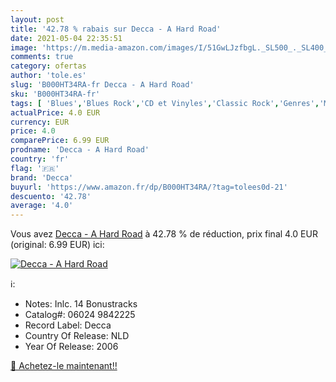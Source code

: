 ```yaml
---
layout: post
title: '42.78 % rabais sur Decca - A Hard Road'
date: 2021-05-04 22:35:51
image: 'https://m.media-amazon.com/images/I/51GwLJzfbgL._SL500_._SL400_.jpg'
comments: true
category: ofertas
author: 'tole.es'
slug: 'B000HT34RA-fr Decca - A Hard Road'
sku: 'B000HT34RA-fr'
tags: [ 'Blues','Blues Rock','CD et Vinyles','Classic Rock','Genres','Modern Blues','Pop','Pop Rock','Rock','decca', ]
actualPrice: 4.0 EUR
currency: EUR
price: 4.0
comparePrice: 6.99 EUR
prodname: 'Decca - A Hard Road'
country: 'fr'
flag: '🇫🇷'
brand: 'Decca'
buyurl: 'https://www.amazon.fr/dp/B000HT34RA/?tag=tolees0d-21'
descuento: '42.78'
average: '4.0'
---
```


Vous avez [Decca - A Hard Road](https://www.amazon.fr/dp/B000HT34RA/?tag=tolees0d-21)  à  42.78 % de réduction, prix final  4.0 EUR (original: 6.99 EUR) ici:

[![Decca - A Hard Road](https://m.media-amazon.com/images/I/51GwLJzfbgL._SL500_._SL400_.jpg)](https://www.amazon.fr/dp/B000HT34RA/?tag=tolees0d-21)

ℹ️:

- Notes: Inlc. 14 Bonustracks
- Catalog#: 06024 9842225
- Record Label: Decca
- Country Of Release: NLD
- Year Of Release: 2006

[🛒 Achetez-le maintenant!!](https://www.amazon.fr/dp/B000HT34RA/?tag=tolees0d-21)
